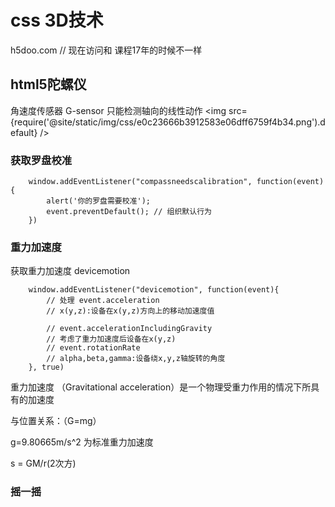 # css 3D技术

h5doo.com // 现在访问和 课程17年的时候不一样

## html5陀螺仪
角速度传感器  G-sensor 只能检测轴向的线性动作
<img src={require('@site/static/img/css/e0c23666b3912583e06dff6759f4b34.png').default} />

### 获取罗盘校准

```
    window.addEventListener("compassneedscalibration", function(event){
        alert('你的罗盘需要校准');
        event.preventDefault(); // 组织默认行为
    })
```


### 重力加速度
获取重力加速度 devicemotion

```
    window.addEventListener("devicemotion", function(event){
        // 处理 event.acceleration
        // x(y,z):设备在x(y,z)方向上的移动加速度值

        // event.accelerationIncludingGravity
        // 考虑了重力加速度后设备在x(y,z)
        // event.rotationRate
        // alpha,beta,gamma:设备绕x,y,z轴旋转的角度
    }, true)
```

重力加速度 （Gravitational acceleration）是一个物理受重力作用的情况下所具有的加速度

与位置关系：（G=mg） 

g=9.80665m/s^2 为标准重力加速度

s = GM/r(2次方)

### 摇一摇

```

```